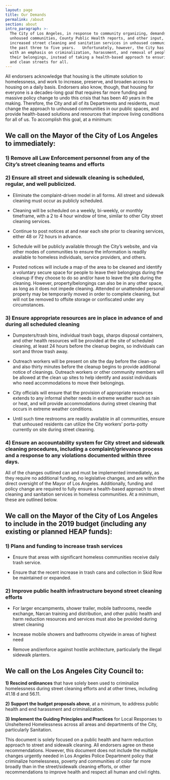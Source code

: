 ```yaml
---
layout: page
title: Our Demands
permalink: /about
section: about
intro_paragraph: >-
  The City of Los Angeles, in response to community organizing, demands from
  unhoused communities, County Public Health reports, and other input, has
  increased street cleaning and sanitation services in unhoused communities over
  the past three to five years.   Unfortunately, however, the City has done so
  with an emphasis on criminalization, harassment, and removal of people and
  their belongings, instead of taking a health-based approach to ensuring safe
  and clean streets for all.
---
```

All endorsers acknowledge that housing is the ultimate solution to homelessness, and work to increase, preserve, and broaden access to housing on a daily basis.   Endorsers also know, though, that housing for everyone is a decades-long goal that requires far more funding and massive policy change to undo this crisis that has been 40 years in the making.   Therefore, the City and all of its Departments and residents, must change the approach to unhoused communities in our public spaces, and provide health-based solutions and resources that improve living conditions for all of us.  To accomplish this goal, at a minimum:

## We call on the Mayor of the City of Los Angeles to immediately:

### 1) Remove all Law Enforcement personnel from any of the City’s street cleaning teams and efforts

### 2) Ensure all street and sidewalk cleaning is scheduled, regular, and well publicized.

* Eliminate the complaint-driven model in all forms.   All street and sidewalk cleaning must occur as publicly scheduled. 
     
* Cleaning will be scheduled on a weekly, bi-weekly, or monthly timeframe, with a 2 to 4 hour window of time, similar to other City street cleaning services.

* Continue to post notices at and near each site prior to cleaning services, either 48 or 72 hours in advance.

* Schedule will be publicly available through the City’s website, and via other modes of communities to ensure the information is readily available to homeless individuals, service providers, and others.

* Posted notices will include a map of the area to be cleaned and identify a voluntary secure space for people to leave their belongings during the cleanup if they choose to do so and/or have to leave the site during the cleaning.   However, property/belongings can also be in any other space, as long as it does not impede cleaning.   Attended or unattended personal property may be temporarily moved in order to complete cleaning, but will not be removed to offsite storage or confiscated under any circumstances.

### 3) Ensure appropriate resources are in place in advance of and during all scheduled cleaning

* Dumpsters/trash bins, individual trash bags, sharps disposal containers, and other health resources will be provided at the site of scheduled cleaning, at least 24 hours before the cleanup begins, so individuals can sort and throw trash away.
 
* Outreach workers will be present on site the day before the clean-up and also thirty minutes before the cleanup begins to provide additional notice of cleanings.  Outreach workers or other community members will be allowed at the clean up sites to help identify and assist individuals who need accommodations to move their belongings.

* City officials will ensure that the provision of appropriate resources extends to any informal shelter needs in extreme weather such as rain or heat, and will provide accommodations during street cleaning that occurs in extreme weather conditions. 
 
* Until such time restrooms are readily available in all communities, ensure that unhoused residents can utilize the City workers’ porta-potty currently on site during street cleaning.   

### 4) Ensure an accountability system for City street and sidewalk cleaning procedures, including a complaint/grievance process and a response to any violations documented within three days.

All of the changes outlined can and must be implemented immediately, as they require no additional funding, no legislative changes, and are within the direct oversight of the Mayor of Los Angeles.  Additionally, funding and policy change are required to fully ensure a health-based approach to street cleaning and sanitation services in homeless communities.  At a minimum, these are outlined below. 

## We call on the Mayor of the City of Los Angeles to include in the 2019 budget (including any existing or planned HEAP funds):

### 1) Plans and funding to increase trash services

* Ensure that areas with significant homeless communities receive daily trash service.
  
* Ensure that the recent increase in trash cans and collection in Skid Row be maintained or expanded.   

### 2) Improve public health infrastructure beyond street cleaning efforts

* For larger encampments, shower trailer, mobile bathrooms, needle exchange, Narcan training and distribution, and other public health and harm reduction resources and services must also be provided during street cleaning

* Increase mobile showers and bathrooms citywide in areas of highest need

* Remove and/enforce against hostile architecture, particularly the illegal sidewalk planters.   

## We call on the Los Angeles City Council to:

**1) Rescind ordinances** that have solely been used to criminalize homelessness during street cleaning efforts and at other times, including 41.18 d and 56.11.

**2) Support the budget proposals above**, at a minimum, to address public health and end harassment and criminalization.

**3) Implement the Guiding Principles and Practices** for Local Responses to Unsheltered Homelessness across all areas and departments of the City, particularly Sanitation.      

This document is solely focused on a public health and harm reduction approach to street and sidewalk cleaning.  All endorsers agree on these recommendations.  However, this document does not include the multiple changes urgently needed in Los Angeles Police Department policy that criminalize homelessness, poverty and communities of color far more broadly than in the street/sidewalk cleaning efforts, or other recommendations to improve health and respect all human and civil rights.
